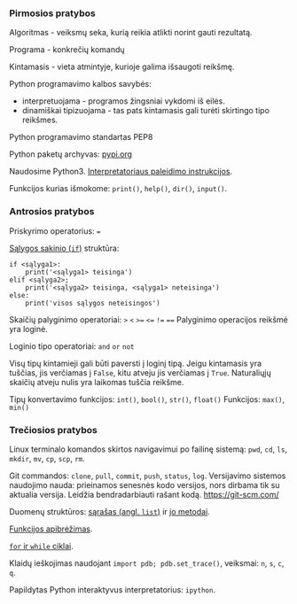 ### Pirmosios pratybos
Algoritmas - veiksmų seka, kurią reikia atlikti norint gauti rezultatą.

Programa - konkrečių komandų 

Kintamasis - vieta atmintyje, kurioje galima išsaugoti reikšmę.

Python programavimo kalbos savybės:
 - interpretuojama - programos žingsniai vykdomi iš eilės.
 - dinamiškai tipizuojama - tas pats kintamasis gali turėti skirtingo tipo reikšmes.

Python programavimo standartas PEP8

Python paketų archyvas: [pypi.org](https://pypi.org)

Naudosime Python3. [Interpretatoriaus paleidimo instrukcijos](https://docs.python.org/3/tutorial/interpreter.html).

Funkcijos kurias išmokome: `print()`, `help()`, `dir()`, `input()`.


### Antrosios pratybos
Priskyrimo operatorius: `=`

[Sąlygos sakinio (`if`)](https://docs.python.org/3/tutorial/controlflow.html#if-statements) struktūra:

    if <sąlyga1>:
        print('<sąlyga1> teisinga')
    elif <sąlyga2>;
        print('<sąlyga2> teisinga, <sąlyga1> neteisinga')
    else:
        print('visos sąlygos neteisingos')

Skaičių palyginimo operatoriai:  `>` `<` `>=` `<=` `!=` `==`
Palyginimo operacijos reikšmė yra loginė.

Loginio tipo operatoriai: `and` `or` `not`

Visų tipų kintamieji gali būti paversti į loginį tipą.
Jeigu kintamasis yra tuščias, jis verčiamas į `False`, kitu atveju jis verčiamas
į `True`. Naturaliųjų skaičių atveju nulis yra laikomas tuščia reikšme.

Tipų konvertavimo funkcijos: `int()`, `bool()`, `str()`, `float()`
Funkcijos: `max()`, `min()`



### Trečiosios pratybos
Linux terminalo komandos skirtos navigavimui po failinę sistemą:  `pwd`, `cd`, `ls`, `mkdir`, `mv`, `cp`, `scp`, `rm`.

Git commandos: `clone`, `pull`, `commit`, `push`, `status`, `log`. Versijavimo
sistemos naudojimo nauda: prieinamos senesnės kodo versijos, nors dirbama tik su
aktualia versija. Leidžia bendradarbiauti rašant kodą. https://git-scm.com/

Duomenų struktūros: [sąrašas (angl. `list`)](https://docs.python.org/3/tutorial/introduction.html#lists) ir [jo metodai](https://docs.python.org/3/tutorial/datastructures.html#more-on-lists).

[Funkcijos apibrėžimas](https://docs.python.org/3/tutorial/controlflow.html#defining-functions).

[`for` ir `while` ciklai](https://docs.python.org/3/tutorial/controlflow.html#more-control-flow-tools).

Klaidų ieškojimas naudojant `import pdb; pdb.set_trace()`, veiksmai: `n`, `s`, `c`, `q`.

Papildytas Python interaktyvus interpretatorius: `ipython`.



